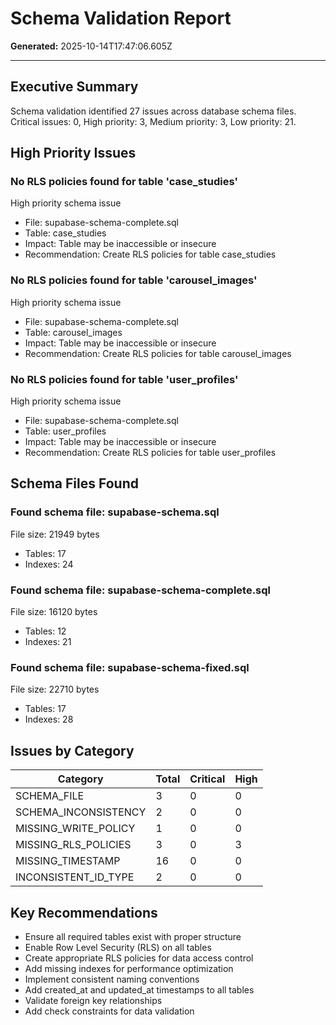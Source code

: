 # Schema Validation Report

**Generated:** 2025-10-14T17:47:06.605Z

---

## Executive Summary

Schema validation identified 27 issues across database schema files. Critical issues: 0, High priority: 3, Medium priority: 3, Low priority: 21.

## High Priority Issues

### No RLS policies found for table 'case_studies'

High priority schema issue

  - File: supabase-schema-complete.sql
  - Table: case_studies
  - Impact: Table may be inaccessible or insecure
  - Recommendation: Create RLS policies for table case_studies

### No RLS policies found for table 'carousel_images'

High priority schema issue

  - File: supabase-schema-complete.sql
  - Table: carousel_images
  - Impact: Table may be inaccessible or insecure
  - Recommendation: Create RLS policies for table carousel_images

### No RLS policies found for table 'user_profiles'

High priority schema issue

  - File: supabase-schema-complete.sql
  - Table: user_profiles
  - Impact: Table may be inaccessible or insecure
  - Recommendation: Create RLS policies for table user_profiles


## Schema Files Found

### Found schema file: supabase-schema.sql

File size: 21949 bytes

  - Tables: 17
  - Indexes: 24

### Found schema file: supabase-schema-complete.sql

File size: 16120 bytes

  - Tables: 12
  - Indexes: 21

### Found schema file: supabase-schema-fixed.sql

File size: 22710 bytes

  - Tables: 17
  - Indexes: 28


## Issues by Category

| Category | Total | Critical | High |
| --- | --- | --- | --- |
| SCHEMA_FILE | 3 | 0 | 0 |
| SCHEMA_INCONSISTENCY | 2 | 0 | 0 |
| MISSING_WRITE_POLICY | 1 | 0 | 0 |
| MISSING_RLS_POLICIES | 3 | 0 | 3 |
| MISSING_TIMESTAMP | 16 | 0 | 0 |
| INCONSISTENT_ID_TYPE | 2 | 0 | 0 |

## Key Recommendations

- Ensure all required tables exist with proper structure
- Enable Row Level Security (RLS) on all tables
- Create appropriate RLS policies for data access control
- Add missing indexes for performance optimization
- Implement consistent naming conventions
- Add created_at and updated_at timestamps to all tables
- Validate foreign key relationships
- Add check constraints for data validation

